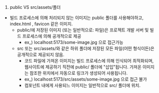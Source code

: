 1. public VS src/assets/폴더

- 빌드 프로세스에 의해 처리되지 않는 이미지는 public 폴더를 사용해야하고, index.html , favicon 같은 이미지.
  - public/에 저장된 이미지 (또는 일반적으로: 파일)은 프로젝트 개발 서버 및 빌드 프로세스에 의해 공개적으로 제공
    - ex\_) localhost:5173/some-image.jpg 으로 접근가능
  - src 또는 src/assets/와 같은 하위 폴더에 저장된 모든 파일(어떤 형식이든)은 공개적으로 제공되지 않음.
    - 코드 파일에 가져온 이미지는 빌드 프로세스에 의해 인식되어 최적화되며, 웹사이트에 제공하기 직전에 public/ 폴더에 "삽입"됩니다. 가져온 이미지는 참조한 위치에서 자동으로 링크가 생성되어 사용됩니다.
    - ex\_) localhost:5173/src/assets/some-image.jpg 으로 접근 불가
    - 컴포넌트 내에게 사용되느 이미지는 일반적으로 src/ 폴더에 위치.
